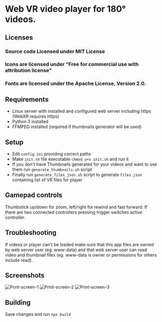 # Web VR video player for 180° videos.

## Licenses

### Source code Licensed under MIT License

### Icons are licensed under "Free for commercial use with attribution license"

### Fonts are licensed under the Apache License, Version 2.0.

## Requirements

- Linux server with installed and configured web server including https (WebXR requires https)
- Python 3 installed
- FFMPEG installed (required if thumbnails generator will be used)

## Setup

- Edit `config.ini` providing correct paths
- Make `init.sh` file executable `chmod u+x init.sh` and run it
- If you don't have Thumbnails generated for your videos and want to use them run `generate_thumbnails.sh` script
- Finally run `generate_files_json.sh` script to generate `files.json` containing list of VR files for player


## Gamepad controls 

Thumbstick up/down for zoom, left/right for rewind and fast forward.
If there are two connected controllers pressing trigger switches active controller.

## Troubleshooting

If videos or player can't be loaded make sure that this app files are owned by web server user (eg. www-data) and that web server user can read video and thumbnail files (eg. www-data is owner or permissions for others include read).

## Screenshots

![Print-screen-1](https://github.com/michal-repo/web_vr_video_player/blob/main/examples/Screenshot_VR_player_1.png?raw=true)
![Print-screen-2](https://github.com/michal-repo/web_vr_video_player/blob/main/examples/Screenshot_VR_player_2.png?raw=true)
![Print-screen-3](https://github.com/michal-repo/web_vr_video_player/blob/main/examples/Screenshot_VR_player_3.png?raw=true)


## Building

Save changes and run `npx build`
